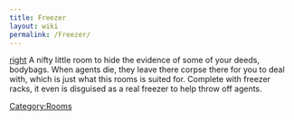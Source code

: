 ```yaml
---
title: Freezer
layout: wiki
permalink: /Freezer/
---
```


[right](/image:freezer.jpg "wikilink") A nifty little room to hide the
evidence of some of your deeds, bodybags. When agents die, they leave
there corpse there for you to deal with, which is just what this rooms
is suited for. Complete with freezer racks, it even is disguised as a
real freezer to help throw off agents.

[Category:Rooms](/Category:Rooms "wikilink")